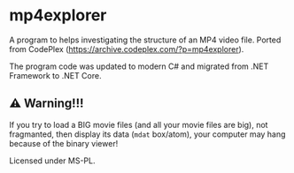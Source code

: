 # mp4explorer

A program to helps investigating the structure of an MP4 video file. Ported from CodePlex (https://archive.codeplex.com/?p=mp4explorer).

The program code was updated to modern C# and migrated from .NET Framework to .NET Core.

:warning: Warning!!!
--
If you try to load a BIG movie files (and all your movie files are big), not fragmanted, then display its data (`mdat` box/atom), your computer may hang because of the binary viewer!

Licensed under MS-PL.
